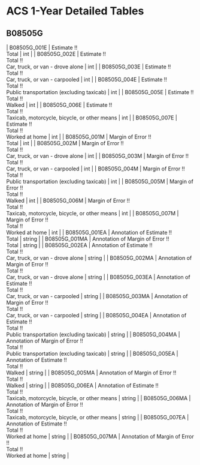 # ACS 1-Year Detailed Tables

## B08505G

| B08505G_001E | Estimate !!<br>Total | int |
| B08505G_002E | Estimate !!<br>Total !!<br>Car, truck, or van - drove alone | int |
| B08505G_003E | Estimate !!<br>Total !!<br>Car, truck, or van - carpooled | int |
| B08505G_004E | Estimate !!<br>Total !!<br>Public transportation (excluding taxicab) | int |
| B08505G_005E | Estimate !!<br>Total !!<br>Walked | int |
| B08505G_006E | Estimate !!<br>Total !!<br>Taxicab, motorcycle, bicycle, or other means | int |
| B08505G_007E | Estimate !!<br>Total !!<br>Worked at home | int |
| B08505G_001M | Margin of Error !!<br>Total | int |
| B08505G_002M | Margin of Error !!<br>Total !!<br>Car, truck, or van - drove alone | int |
| B08505G_003M | Margin of Error !!<br>Total !!<br>Car, truck, or van - carpooled | int |
| B08505G_004M | Margin of Error !!<br>Total !!<br>Public transportation (excluding taxicab) | int |
| B08505G_005M | Margin of Error !!<br>Total !!<br>Walked | int |
| B08505G_006M | Margin of Error !!<br>Total !!<br>Taxicab, motorcycle, bicycle, or other means | int |
| B08505G_007M | Margin of Error !!<br>Total !!<br>Worked at home | int |
| B08505G_001EA | Annotation of Estimate !!<br>Total | string |
| B08505G_001MA | Annotation of Margin of Error !!<br>Total | string |
| B08505G_002EA | Annotation of Estimate !!<br>Total !!<br>Car, truck, or van - drove alone | string |
| B08505G_002MA | Annotation of Margin of Error !!<br>Total !!<br>Car, truck, or van - drove alone | string |
| B08505G_003EA | Annotation of Estimate !!<br>Total !!<br>Car, truck, or van - carpooled | string |
| B08505G_003MA | Annotation of Margin of Error !!<br>Total !!<br>Car, truck, or van - carpooled | string |
| B08505G_004EA | Annotation of Estimate !!<br>Total !!<br>Public transportation (excluding taxicab) | string |
| B08505G_004MA | Annotation of Margin of Error !!<br>Total !!<br>Public transportation (excluding taxicab) | string |
| B08505G_005EA | Annotation of Estimate !!<br>Total !!<br>Walked | string |
| B08505G_005MA | Annotation of Margin of Error !!<br>Total !!<br>Walked | string |
| B08505G_006EA | Annotation of Estimate !!<br>Total !!<br>Taxicab, motorcycle, bicycle, or other means | string |
| B08505G_006MA | Annotation of Margin of Error !!<br>Total !!<br>Taxicab, motorcycle, bicycle, or other means | string |
| B08505G_007EA | Annotation of Estimate !!<br>Total !!<br>Worked at home | string |
| B08505G_007MA | Annotation of Margin of Error !!<br>Total !!<br>Worked at home | string |

